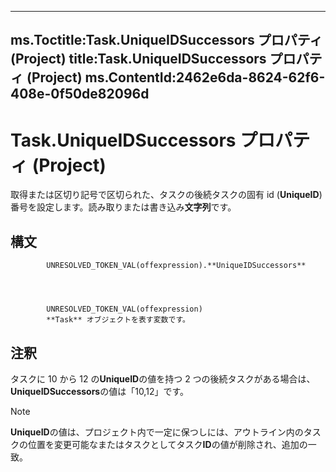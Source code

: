

---
ms.Toctitle:Task.UniqueIDSuccessors プロパティ (Project)
title:Task.UniqueIDSuccessors プロパティ (Project)
ms.ContentId:2462e6da-8624-62f6-408e-0f50de82096d
---
# Task.UniqueIDSuccessors プロパティ (Project)




取得または区切り記号で区切られた、タスクの後続タスクの固有 id (**UniqueID**) 番号を設定します。読み取りまたは書き込み**文字列**です。

## 構文

            UNRESOLVED_TOKEN_VAL(offexpression).**UniqueIDSuccessors**




            UNRESOLVED_TOKEN_VAL(offexpression)
            **Task** オブジェクトを表す変数です。



## 注釈
タスクに 10 から 12 の**UniqueID**の値を持つ 2 つの後続タスクがある場合は、 **UniqueIDSuccessors**の値は「10,12」です。

>[!NOTE]
>**UniqueID**の値は、プロジェクト内で一定に保つしには、アウトライン内のタスクの位置を変更可能なまたはタスクとしてタスク**ID**の値が削除され、追加の一致。






